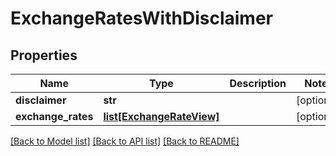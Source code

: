 # ExchangeRatesWithDisclaimer

## Properties
Name | Type | Description | Notes
------------ | ------------- | ------------- | -------------
**disclaimer** | **str** |  | [optional] 
**exchange_rates** | [**list[ExchangeRateView]**](ExchangeRateView.md) |  | [optional] 

[[Back to Model list]](../README.md#documentation-for-models) [[Back to API list]](../README.md#documentation-for-api-endpoints) [[Back to README]](../README.md)


